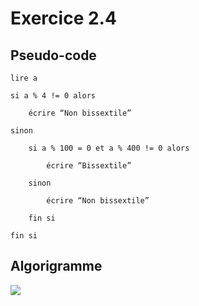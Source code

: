 # Exercice 2.4 

## Pseudo-code

    lire a 

    si a % 4 != 0 alors 

        écrire “Non bissextile” 

    sinon  

        si a % 100 = 0 et a % 400 != 0 alors 

            écrire “Bissextile” 

        sinon 

            écrire “Non bissextile”	
             
        fin si 

    fin si 

## Algorigramme

[![](https://mermaid.ink/img/pako:eNqFUkFuwjAQ_Iq7F4oUIA5JSCK1Uiuu9NJeWtKDwRuwSmxkHAGNeBDv4GN1EpVCG6l7sTWzMzsru4S54ggJZCu1nS-ZNuRlnEpia6uFwSf1KDYb3BmxwungdJxroZF0pJJkdiY6g_cLSaugpRklF3JxmwnZTWUDzXAhpKxQfjrOCtNt4F6vRzQy_opMTwerypBJifjtVPEimyjul4zkihOf3NwR99CwVTWsbSSqEPa4_7td7dJkatNVG5_nPEheplBnqOdR1yV2IEFDfkDfglWMFC6CnE2tBbmGr6jfSf_J2aZvErdsCg7kqHMmuH33sjJJwSwxxxQSe-VMf6SQyoPtY4VRz3s5h8ToAh0o1pwZHAu20CyHJGOrjUWRC6P0pPlI9X9yYM0kJCXsIKHBqB-Gnht64dAPPEod2EMyCvpRNHLpMAjCUTB044MDn0pZU7cfR9SLgjCmXki9mPq121tNVjEOXz_C0oY?type=png)](https://mermaid.live/edit#pako:eNqFUkFuwjAQ_Iq7F4oUIA5JSCK1Uiuu9NJeWtKDwRuwSmxkHAGNeBDv4GN1EpVCG6l7sTWzMzsru4S54ggJZCu1nS-ZNuRlnEpia6uFwSf1KDYb3BmxwungdJxroZF0pJJkdiY6g_cLSaugpRklF3JxmwnZTWUDzXAhpKxQfjrOCtNt4F6vRzQy_opMTwerypBJifjtVPEimyjul4zkihOf3NwR99CwVTWsbSSqEPa4_7td7dJkatNVG5_nPEheplBnqOdR1yV2IEFDfkDfglWMFC6CnE2tBbmGr6jfSf_J2aZvErdsCg7kqHMmuH33sjJJwSwxxxQSe-VMf6SQyoPtY4VRz3s5h8ToAh0o1pwZHAu20CyHJGOrjUWRC6P0pPlI9X9yYM0kJCXsIKHBqB-Gnht64dAPPEod2EMyCvpRNHLpMAjCUTB044MDn0pZU7cfR9SLgjCmXki9mPq121tNVjEOXz_C0oY)